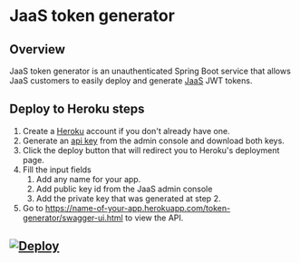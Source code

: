 # JaaS token generator
## Overview
JaaS token generator is an unauthenticated Spring Boot service that allows JaaS customers to easily deploy and generate [JaaS](https://jaas.8x8.vc/) JWT tokens.
## Deploy to Heroku steps
1. Create a [Heroku](https://signup.heroku.com/login) account if you don't already have one.
2. Generate an [api key](https://developer.8x8.com/jaas/docs/jaas-console-api-keys) from the admin console and download both keys.
3. Click the deploy button that will redirect you to Heroku's deployment page.
4. Fill the input fields
    1. Add any name for your app.
    2. Add public key id from the JaaS admin console
    3. Add the private key that was generated at step 2.
5. Go to https://name-of-your-app.herokuapp.com/token-generator/swagger-ui.html to view the API.

## [![Deploy](https://www.herokucdn.com/deploy/button.svg)](https://heroku.com/deploy?template=https://github.com/8x8/jaas-heroku.git)